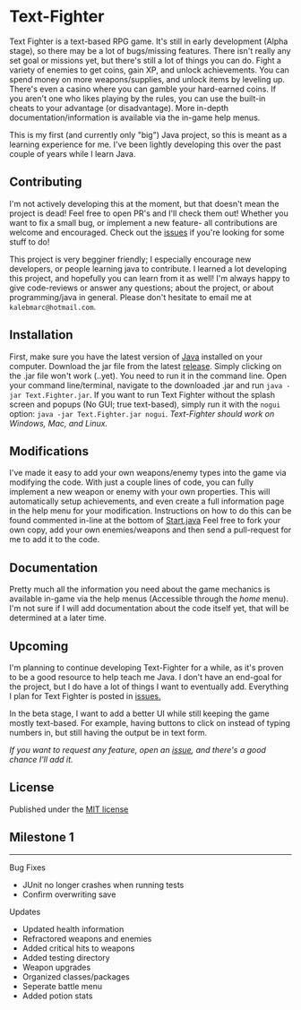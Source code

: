 Text-Fighter
==========

Text Fighter is a text-based RPG game. It's still in early development (Alpha stage), so there may be a lot of bugs/missing features. There isn't really any set goal or missions yet, but there's still a lot of things you can do. Fight a variety of enemies to get coins, gain XP, and unlock achievements. You can spend money on more weapons/supplies, and unlock items by leveling up. There's even a casino where you can gamble your hard-earned coins. If you aren't one who likes playing by the rules, you can use the built-in cheats to your advantage (or disadvantage). More in-depth documentation/information is available via the in-game help menus.


This is my first (and currently only "big") Java project, so this is meant as a learning experience for me. I've been lightly developing this over the past couple of years while I learn Java. 

Contributing
-------------
I'm not actively developing this at the moment, but that doesn't mean the project is dead! Feel free to open PR's and I'll check them out! Whether you want to fix a small bug, or implement a new feature- all contributions are welcome and encouraged. Check out the [issues](https://github.com/hhaslam11/Text-Fighter/issues) if you're looking for some stuff to do!

This project is very begginer friendly; I especially encourage new developers, or people learning java to contribute. I learned a lot developing this project, and hopefully you can learn from it as well! I'm always happy to give code-reviews or answer any questions; about the project, or about programming/java in general. Please don't hesitate to email me at `kalebmarc@hotmail.com`.


Installation
----------------
First, make sure you have the latest version of [Java](https://www.java.com) installed on your computer. Download the jar file from the latest [release](https://github.com/hhaslam11/Text-Fighter/releases). 
Simply clicking on the .jar file won't work (..yet). You need to run it in the command line.
Open your command line/terminal, navigate to the downloaded .jar and run `java -jar Text.Fighter.jar`. If you want to run Text Fighter without the splash screen and popups (No GUI; true text-based), simply run it with the `nogui` option: `java -jar Text.Fighter.jar nogui`.
*Text-Fighter should work on Windows, Mac, and Linux.* 

Modifications
-------------------
I've made it easy to add your own weapons/enemy types into the game via modifying the code. With just a couple lines of code, you can fully implement a new weapon or enemy with your own properties. This will automatically setup achievements, and even create a full information page in the help menu for your modification. Instructions on how to do this can be found commented in-line at the bottom of [Start.java](https://github.com/hhaslam11/Text-Fighter/blob/master/src/com/hotmail/kalebmarc/textfighter/main/Start.java)
 Feel free to fork your own copy, add your own enemies/weapons and then send a pull-request for me to add it to the code.

Documentation
---------------------
Pretty much all the information you need about the game mechanics is available in-game via the help menus (Accessible through the *home* menu). I'm not sure if I will add documentation about the code itself yet, that will be determined at a later time.

Upcoming
--------------
I'm planning to continue developing Text-Fighter for a while, as it's proven to be a good resource to help teach me Java. I don't have an end-goal for the project, but I do have a lot of things I want to eventually add. Everything I plan for Text Fighter is posted in [issues.](https://github.com/hhaslam11/Text-Fighter/issues)


In the beta stage, I want to add a better UI while still keeping the game mostly text-based. For example, having buttons to click on instead of typing numbers in, but still having the output be in text form.

*If you want to request any feature, open an [issue](https://github.com/hhaslam11/Text-Fighter/issues), and there's a good chance I'll add it.*

License
--------------
Published under the [MIT license](https://github.com/hhaslam11/Text-Fighter/blob/master/LICENSE)

## Milestone 1
--------------
Bug Fixes
- JUnit no longer crashes when running tests
- Confirm overwriting save

Updates
- Updated health information
- Refractored weapons and enemies
- Added critical hits to weapons
- Added testing directory
- Weapon upgrades
- Organized classes/packages
- Seperate battle menu
- Added potion stats
